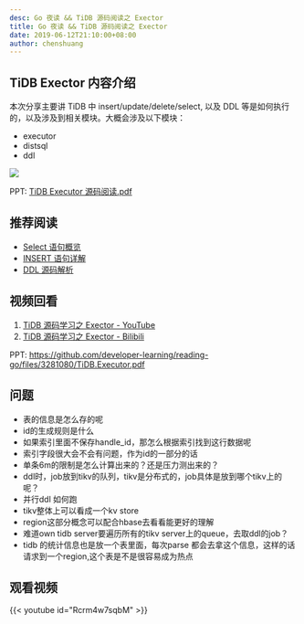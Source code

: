 ```yaml
---
desc: Go 夜读 && TiDB 源码阅读之 Exector
title: Go 夜读 && TiDB 源码阅读之 Exector
date: 2019-06-12T21:10:00+08:00
author: chenshuang
---
```


## TiDB Exector 内容介绍

本次分享主要讲 TiDB 中 insert/update/delete/select, 以及 DDL 等是如何执行的，以及涉及到相关模块。大概会涉及以下模块：

* executor
* distsql
* ddl

![](https://mmbiz.qpic.cn/mmbiz_png/2jnWxKdgFb8uuoI7WAicOIPWnheB8ovPRXtaF9Lyq1pj52DGCfvxg7hI6pamSc9fiaNTf3vfdoibWZRibibKmoal2xw/640?wx_fmt=png&tp=webp&wxfrom=5&wx_lazy=1&wx_co=1)

PPT: [TiDB Executor 源码阅读.pdf](https://github.com/developer-learning/reading-go/files/3281080/TiDB.Executor.pdf)

## 推荐阅读

* [Select 语句概览](https://pingcap.com/blog-cn/tidb-source-code-reading-6/)
* [INSERT 语句详解](https://pingcap.com/blog-cn/tidb-source-code-reading-16/)
* [DDL 源码解析](https://pingcap.com/blog-cn/tidb-source-code-reading-17/)

## 视频回看

1. [TiDB 源码学习之 Exector - YouTube](https://youtu.be/Rcrm4w7sqbM)
2. [TiDB 源码学习之 Exector - Bilibili](https://www.bilibili.com/video/av55403428/)

PPT: https://github.com/developer-learning/reading-go/files/3281080/TiDB.Executor.pdf

## 问题

- 表的信息是怎么存的呢 
- id的生成规则是什么 
- 如果索引里面不保存handle_id，那怎么根据索引找到这行数据呢 
- 索引字段很大会不会有问题，作为id的一部分的话
- 单条6m的限制是怎么计算出来的？还是压力测出来的？
- ddl时，job放到tikv的队列，tikv是分布式的，job具体是放到哪个tikv上的呢？
- 并行ddl 如何跑
- tikv整体上可以看成一个kv store
- region这部分概念可以配合hbase去看看能更好的理解
- 难道own tidb server要遍历所有的tikv server上的queue，去取ddl的job？
- tidb 的统计信息也是放一个表里面，每次parse 都会去拿这个信息，这样的话请求到一个region,这个表是不是很容易成为热点

## 观看视频

{{< youtube id="Rcrm4w7sqbM" >}}
